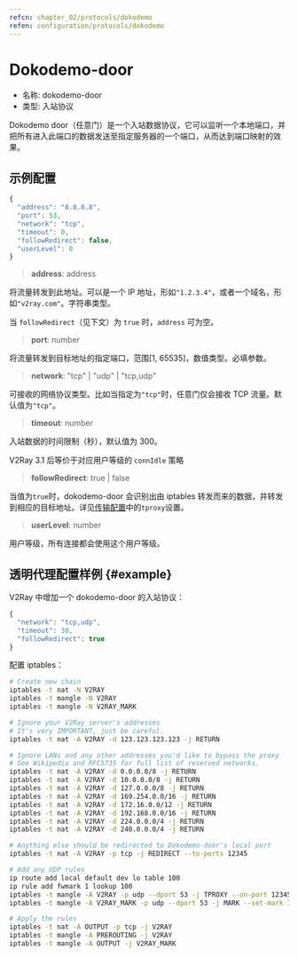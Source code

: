 ```yaml
---
refcn: chapter_02/protocols/dokodemo
refen: configuration/protocols/dokodemo
---
```


# Dokodemo-door

* 名称: dokodemo-door
* 类型: 入站协议

Dokodemo door（任意门）是一个入站数据协议，它可以监听一个本地端口，并把所有进入此端口的数据发送至指定服务器的一个端口，从而达到端口映射的效果。

## 示例配置

```javascript
{
  "address": "8.8.8.8",
  "port": 53,
  "network": "tcp",
  "timeout": 0,
  "followRedirect": false,
  "userLevel": 0
}
```

> **address**: address

将流量转发到此地址。可以是一个 IP 地址，形如`"1.2.3.4"`，或者一个域名，形如`"v2ray.com"`。字符串类型。

当 `followRedirect`（见下文）为 `true` 时，`address` 可为空。

> **port**: number

将流量转发到目标地址的指定端口，范围\[1, 65535\]，数值类型。必填参数。

> **network**: "tcp" | "udp" | "tcp,udp"

可接收的网络协议类型。比如当指定为`"tcp"`时，任意门仅会接收 TCP 流量。默认值为`"tcp"`。

> **timeout**: number

入站数据的时间限制（秒），默认值为 300。

V2Ray 3.1 后等价于对应用户等级的 `connIdle` 策略

> **followRedirect**: true | false

当值为`true`时，dokodemo-door 会识别出由 iptables 转发而来的数据，并转发到相应的目标地址。详见[传输配置](../05_transport.md)中的`tproxy`设置。

> **userLevel**: number

用户等级，所有连接都会使用这个用户等级。

## 透明代理配置样例 {#example}

V2Ray 中增加一个 dokodemo-door 的入站协议：

```javascript
{
  "network": "tcp,udp",
  "timeout": 30,
  "followRedirect": true
}
```

配置 iptables：

```bash
# Create new chain
iptables -t nat -N V2RAY
iptables -t mangle -N V2RAY
iptables -t mangle -N V2RAY_MARK

# Ignore your V2Ray server's addresses
# It's very IMPORTANT, just be careful.
iptables -t nat -A V2RAY -d 123.123.123.123 -j RETURN

# Ignore LANs and any other addresses you'd like to bypass the proxy
# See Wikipedia and RFC5735 for full list of reserved networks.
iptables -t nat -A V2RAY -d 0.0.0.0/8 -j RETURN
iptables -t nat -A V2RAY -d 10.0.0.0/8 -j RETURN
iptables -t nat -A V2RAY -d 127.0.0.0/8 -j RETURN
iptables -t nat -A V2RAY -d 169.254.0.0/16 -j RETURN
iptables -t nat -A V2RAY -d 172.16.0.0/12 -j RETURN
iptables -t nat -A V2RAY -d 192.168.0.0/16 -j RETURN
iptables -t nat -A V2RAY -d 224.0.0.0/4 -j RETURN
iptables -t nat -A V2RAY -d 240.0.0.0/4 -j RETURN

# Anything else should be redirected to Dokodemo-door's local port
iptables -t nat -A V2RAY -p tcp -j REDIRECT --to-ports 12345

# Add any UDP rules
ip route add local default dev lo table 100
ip rule add fwmark 1 lookup 100
iptables -t mangle -A V2RAY -p udp --dport 53 -j TPROXY --on-port 12345 --tproxy-mark 0x01/0x01
iptables -t mangle -A V2RAY_MARK -p udp --dport 53 -j MARK --set-mark 1

# Apply the rules
iptables -t nat -A OUTPUT -p tcp -j V2RAY
iptables -t mangle -A PREROUTING -j V2RAY
iptables -t mangle -A OUTPUT -j V2RAY_MARK
```
